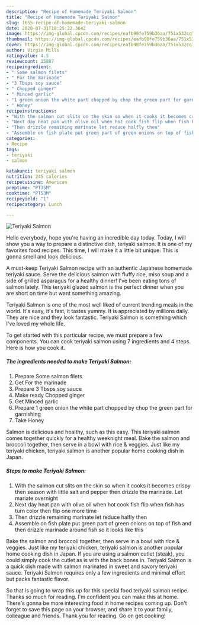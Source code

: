 ```yaml
---
description: "Recipe of Homemade Teriyaki Salmon"
title: "Recipe of Homemade Teriyaki Salmon"
slug: 1655-recipe-of-homemade-teriyaki-salmon
date: 2020-07-31T18:25:22.364Z
image: https://img-global.cpcdn.com/recipes/eafb98fe759b36aa/751x532cq70/teriyaki-salmon-recipe-main-photo.jpg
thumbnail: https://img-global.cpcdn.com/recipes/eafb98fe759b36aa/751x532cq70/teriyaki-salmon-recipe-main-photo.jpg
cover: https://img-global.cpcdn.com/recipes/eafb98fe759b36aa/751x532cq70/teriyaki-salmon-recipe-main-photo.jpg
author: Virgie Mills
ratingvalue: 4.5
reviewcount: 15887
recipeingredient:
- " Some salmon filets"
- " For the marinade"
- "3 Tbsps soy sauce"
- " Chopped ginger"
- " Minced garlic"
- "1 green onion the white part chopped by chop the green part for garnishing"
- " Honey"
recipeinstructions:
- "With the salmon cut slits on the skin so when it cooks it becomes crispy then season with little salt and pepper then drizzle the marinade. Let mariate overnight"
- "Next day heat pan with olive oil when hot cook fish flip when fish has turn color then flip one more time"
- "Then drizzle remaining marinate let reduce halfly then"
- "Assemble on fish plate put green part of green onions on top of fish and then drizzle marinade around fish so it looks like this"
categories:
- Recipe
tags:
- teriyaki
- salmon

katakunci: teriyaki salmon 
nutrition: 245 calories
recipecuisine: American
preptime: "PT35M"
cooktime: "PT53M"
recipeyield: "1"
recipecategory: Lunch

---
```



![Teriyaki Salmon](https://img-global.cpcdn.com/recipes/eafb98fe759b36aa/751x532cq70/teriyaki-salmon-recipe-main-photo.jpg)

Hello everybody, hope you're having an incredible day today. Today, I will show you a way to prepare a distinctive dish, teriyaki salmon. It is one of my favorites food recipes. This time, I will make it a little bit unique. This is gonna smell and look delicious.

A must-keep Teriyaki Salmon recipe with an authentic Japanese homemade teriyaki sauce. Serve the delicious salmon with fluffy rice, miso soup and a side of grilled asparagus for a healthy dinner! I&#39;ve been eating tons of salmon lately. This teriyaki glazed salmon is the perfect dinner when you are short on time but want something amazing.

Teriyaki Salmon is one of the most well liked of current trending meals in the world. It's easy, it's fast, it tastes yummy. It is appreciated by millions daily. They are nice and they look fantastic. Teriyaki Salmon is something which I've loved my whole life.


To get started with this particular recipe, we must prepare a few components. You can cook teriyaki salmon using 7 ingredients and 4 steps. Here is how you cook it.

<!--inarticleads1-->

##### The ingredients needed to make Teriyaki Salmon:

1. Prepare  Some salmon filets
1. Get  For the marinade
1. Prepare 3 Tbsps soy sauce
1. Make ready  Chopped ginger
1. Get  Minced garlic
1. Prepare 1 green onion the white part chopped by chop the green part for garnishing
1. Take  Honey


Salmon is delicious and healthy, such as this easy. This teriyaki salmon comes together quickly for a healthy weeknight meal. Bake the salmon and broccoli together, then serve in a bowl with rice &amp; veggies. Just like my teriyaki chicken, teriyaki salmon is another popular home cooking dish in Japan. 

<!--inarticleads2-->

##### Steps to make Teriyaki Salmon:

1. With the salmon cut slits on the skin so when it cooks it becomes crispy then season with little salt and pepper then drizzle the marinade. Let mariate overnight
1. Next day heat pan with olive oil when hot cook fish flip when fish has turn color then flip one more time
1. Then drizzle remaining marinate let reduce halfly then
1. Assemble on fish plate put green part of green onions on top of fish and then drizzle marinade around fish so it looks like this


Bake the salmon and broccoli together, then serve in a bowl with rice &amp; veggies. Just like my teriyaki chicken, teriyaki salmon is another popular home cooking dish in Japan. If you are using a salmon cutlet (steak), you could simply cook the cutlet as is with the back bones in. Teriyaki Salmon is a quick dish made with salmon marinated in sweet and savory teriyaki sauce. Teriyaki Salmon requires only a few ingredients and minimal effort but packs fantastic flavor. 

So that is going to wrap this up for this special food teriyaki salmon recipe. Thanks so much for reading. I'm confident you can make this at home. There's gonna be more interesting food in home recipes coming up. Don't forget to save this page on your browser, and share it to your family, colleague and friends. Thank you for reading. Go on get cooking!
